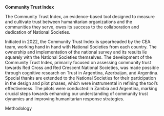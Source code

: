 **Community Trust Index**

The Community Trust Index, an evidence-based tool designed to measure and cultivate trust between humanitarian organizations and the communities they serve, owes its success to the collaboration and dedication of National Societies.

Initiated in 2022, the Community Trust Index is spearheaded by the CEA team, working hand in hand with National Societies from each country. The ownership and implementation of the national survey and its results lie squarely with the National Societies themselves. The development of the Community Trust Index, primarily focused on assessing community trust towards Red Cross and Red Crescent National Societies, was made possible through cognitive research on Trust in Argentina, Azerbaijan, and Argentina. Special thanks are extended to the National Societies for their participation in the design and pilot phases, which were instrumental in refining the tool’s effectiveness. The pilots were conducted in Zambia and Argentina, marking crucial steps towards enhancing our understanding of community trust dynamics and improving humanitarian response strategies.

Methodology

